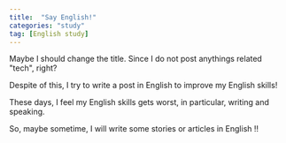 ```yaml
---
title:  "Say English!"
categories: "study"
tag: [English study]
---
```


Maybe I should change the title. Since I do not post anythings related "tech", right?

Despite of this, I try to write a post in English to improve my English skills!

These days, I feel my English skills gets worst, in particular, writing and speaking.

So, maybe sometime, I will write some stories or articles in English !!